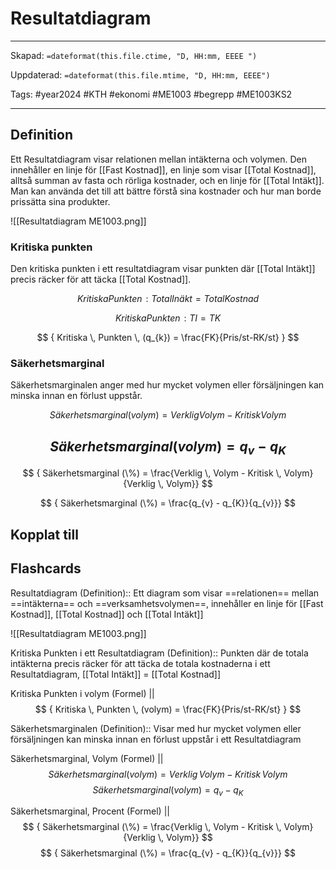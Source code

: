 # Resultatdiagram

---
Skapad: `=dateformat(this.file.ctime, "D, HH:mm, EEEE ")`

Uppdaterad: `=dateformat(this.file.mtime, "D, HH:mm, EEEE")`

Tags: #year2024 #KTH #ekonomi #ME1003 #begrepp #ME1003KS2

---

## Definition

Ett Resultatdiagram visar relationen mellan intäkterna och volymen. Den innehåller en linje för [[Fast Kostnad]], en linje som visar [[Total Kostnad]], alltså summan av fasta och rörliga kostnader, och en linje för [[Total Intäkt]]. Man kan använda det till att bättre förstå sina kostnader och hur man borde prissätta sina produkter.

![[Resultatdiagram ME1003.png]]

### Kritiska punkten

Den kritiska punkten i ett resultatdiagram visar punkten där [[Total Intäkt]] precis räcker för att täcka [[Total Kostnad]].

$$
{ Kritiska Punkten\!: Total Inäkt = Total Kostnad }
$$

$$
{ Kritiska Punkten\!: TI = TK }
$$

$$
{ Kritiska \, Punkten \, (q_{k}) = \frac{FK}{Pris/st-RK/st} }
$$

### Säkerhetsmarginal

Säkerhetsmarginalen anger med hur mycket volymen eller försäljningen kan minska innan en förlust uppstår.

$$
{ Säkerhetsmarginal (volym) = Verklig Volym - Kritisk Volym }
$$

$$
{ Säkerhetsmarginal (volym) = q_{v} - q_{K}}
$$
---
$$
{ Säkerhetsmarginal (\%) = \frac{Verklig \, Volym - Kritisk \, Volym}{Verklig \, Volym}}
$$

$$
{ Säkerhetsmarginal (\%) = \frac{q_{v} - q_{K}}{q_{v}}}
$$

## Kopplat till

## Flashcards

Resultatdiagram (Definition):: Ett diagram som visar ==relationen== mellan ==intäkterna== och ==verksamhetsvolymen==, innehåller en linje för [[Fast Kostnad]], [[Total Kostnad]] och [[Total Intäkt]]
<!--SR:!2024-02-25,9,256!2024-03-06,16,290-->
![[Resultatdiagram ME1003.png]]

Kritiska Punkten i ett Resultatdiagram (Definition):: Punkten där de totala intäkterna precis räcker för att täcka de totala kostnaderna i ett Resultatdiagram, [[Total Intäkt]] = [[Total Kostnad]]
<!--SR:!2024-03-04,14,296!2024-03-07,17,294-->

Kritiska Punkten i volym (Formel)
||
$$
{ Kritiska \, Punkten \, (volym) = \frac{FK}{Pris/st-RK/st} }
$$
<!--SR:!2024-02-21,2,238-->

Säkerhetsmarginalen (Definition):: Visar med hur mycket volymen eller försäljningen kan minska innan en förlust uppstår i ett Resultatdiagram
<!--SR:!2024-03-05,15,290!2024-03-07,17,297-->

Säkerhetsmarginal, Volym (Formel)
||
$$
{ Säkerhetsmarginal (volym) = Verklig \, Volym - Kritisk \, Volym }
$$
$$
{ Säkerhetsmarginal (volym) = q_{v} - q_{K}}
$$
<!--SR:!2024-02-23,7,254-->

Säkerhetsmarginal, Procent (Formel)
||
$$
{ Säkerhetsmarginal (\%) = \frac{Verklig \, Volym - Kritisk \, Volym}{Verklig \, Volym}}
$$
$$
{ Säkerhetsmarginal (\%) = \frac{q_{v} - q_{K}}{q_{v}}}
$$
<!--SR:!2024-02-25,9,254-->
